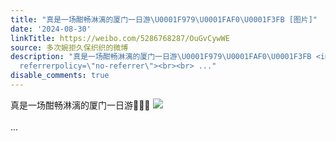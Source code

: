 ```yaml
---
title: "真是一场酣畅淋漓的厦门一日游\U0001F979\U0001FAF0\U0001F3FB [图片]"
date: '2024-08-30'
linkTitle: https://weibo.com/5286768287/OuGvCywWE
source: 多次婉拒久保织织的微博
description: "真是一场酣畅淋漓的厦门一日游\U0001F979\U0001FAF0\U0001F3FB <img style=\"\" src=\"https://tvax2.sinaimg.cn/large/005LMJWfgy1ht62bjefqzj30u0140wmr.jpg\"
  referrerpolicy=\"no-referrer\"><br><br> ..."
disable_comments: true
---
```

真是一场酣畅淋漓的厦门一日游🥹🫰🏻 <img style="" src="https://tvax2.sinaimg.cn/large/005LMJWfgy1ht62bjefqzj30u0140wmr.jpg" referrerpolicy="no-referrer"><br><br> ...